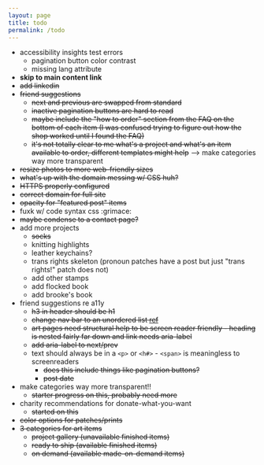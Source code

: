 ```yaml
---
layout: page
title: todo
permalink: /todo
---
```


- accessibility insights test errors
  - pagination button color contrast
  - missing lang attribute
- **skip to main content link**
- ~~add linkedin~~
- ~~friend suggestions~~
  - ~~next and previous are swapped from standard~~
  - ~~inactive pagination buttons are hard to read~~
  - ~~maybe include the "how to order" section from the FAQ on the bottom of each item (I was confused trying to figure out how the shop worked until I found the FAQ)~~
  - ~~it's not totally clear to me what's a project and what's an item available to order, different templates might help~~ --> make categories way more transparent
- ~~resize photos to more web-friendly sizes~~
- ~~what's up with the domain messing w/ CSS huh?~~
- ~~HTTPS properly configured~~
- ~~correct domain for full site~~
- ~~opacity for "featured post" items~~
- fuxk w/ code syntax css :grimace:
- ~~maybe condense to a contact page?~~
- add more projects
  - ~~socks~~
  - knitting highlights
  - leather keychains?
  - trans rights skeleton (pronoun patches have a post but just "trans rights!" patch does not)
  - add other stamps
  - add flocked book
  - add brooke's book
- friend suggestions re a11y
  - ~~h3 in header should be h1~~
  - ~~change nav bar to an unordered list [ref](https://www.w3.org/WAI/tutorials/menus/structure/)~~
  - ~~art pages need structural help to be screen reader friendly - heading is nested fairly far down and link needs aria-label~~
  - ~~add aria-label to next/prev~~
  - text should always be in a `<p>` or `<h#>` - `<span>` is meaningless to screenreaders
    - ~~does this include things like pagination buttons?~~
    - ~~post date~~
- make categories way more transparent!!
  - ~~starter progress on this, probably need more~~
- charity recommendations for donate-what-you-want
  - ~~started on this~~
- ~~color options for patches/prints~~
- ~~3 categories for art items~~
  - ~~project gallery (unavailable finished items)~~
  - ~~ready to ship (available finished items)~~
  - ~~on demand (available made-on-demand items)~~
